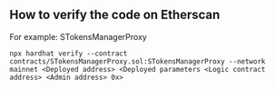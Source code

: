 ## How to verify the code on Etherscan

For example: STokensManagerProxy

```
npx hardhat verify --contract contracts/STokensManagerProxy.sol:STokensManagerProxy --network mainnet <Deployed address> <Deployed parameters <Logic contract address> <Admin address> 0x>
```
